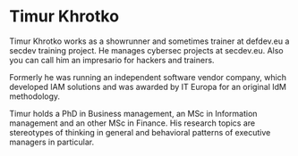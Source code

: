 # Timur Khrotko

Timur Khrotko works as a showrunner and sometimes trainer at defdev.eu a secdev training project. He manages cybersec projects at secdev.eu. Also you can call him an impresario for hackers and trainers. 

Formerly he was running an independent software vendor company, which developed IAM solutions and was awarded by IT Europa for an original IdM methodology. 

Timur holds a PhD in Business management, an MSc in Information management and an other MSc in Finance. His research topics are stereotypes of thinking in general and behavioral patterns of executive managers in particular. 

